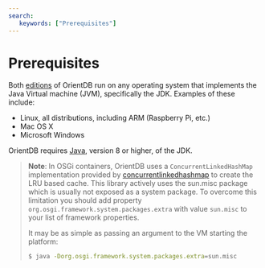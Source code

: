 ```yaml
---
search:
   keywords: ["Prerequisites"]
---
```


# Prerequisites

Both [editions](../../misc/Editions.md) of OrientDB run on any operating system that implements the Java Virtual machine (JVM), specifically the JDK. Examples of these include:

- Linux, all distributions, including ARM (Raspberry Pi, etc.)
- Mac OS X
- Microsoft Windows

OrientDB requires [Java](http://www.java.com/en/download), version 8 or higher, of the JDK.

>**Note**: In OSGi containers, OrientDB uses a `ConcurrentLinkedHashMap` implementation provided by [concurrentlinkedhashmap](https://github.com/ben-manes/concurrentlinkedhashmap) to create the LRU based cache. This library actively uses the sun.misc package which is usually not exposed as a system package. To overcome this limitation you should add property `org.osgi.framework.system.packages.extra` with value `sun.misc` to your list of framework properties.
>
>It may be as simple as passing an argument to the VM starting the platform: 
>
>```sh
>$ java -Dorg.osgi.framework.system.packages.extra=sun.misc
>```
